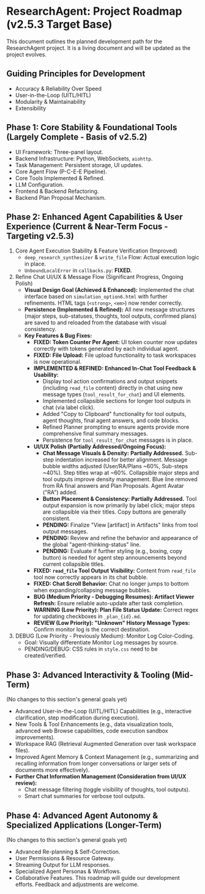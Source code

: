 # ResearchAgent: Project Roadmap (v2.5.3 Target Base)

This document outlines the planned development path for the ResearchAgent project. It is a living document and will be updated as the project evolves.

## Guiding Principles for Development

-   Accuracy & Reliability Over Speed
-   User-in-the-Loop (UITL/HITL)
-   Modularity & Maintainability
-   Extensibility

## Phase 1: Core Stability & Foundational Tools (Largely Complete - Basis of v2.5.2)

-   UI Framework: Three-panel layout.
-   Backend Infrastructure: Python, WebSockets, `aiohttp`.
-   Task Management: Persistent storage, UI updates.
-   Core Agent Flow (P-C-E-E Pipeline).
-   Core Tools Implemented & Refined.
-   LLM Configuration.
-   Frontend & Backend Refactoring.
-   Backend Plan Proposal Mechanism.

## Phase 2: Enhanced Agent Capabilities & User Experience (Current & Near-Term Focus - Targeting v2.5.3)

1.  Core Agent Execution Stability & Feature Verification (Improved)
    -   `deep_research_synthesizer` & `write_file` Flow: Actual execution logic in place.
    -   `UnboundLocalError` in `callbacks.py`: **FIXED.**
2.  Refine Chat UI/UX & Message Flow (Significant Progress, Ongoing Polish)
    -   **Visual Design Goal (Achieved & Enhanced):** Implemented the chat interface based on `simulation_option6.html` with further refinements. HTML tags (`<strong>`, `<em>`) now render correctly.
    -   **Persistence (Implemented & Refined):** All new message structures (major steps, sub-statuses, thoughts, tool outputs, confirmed plans) are saved to and reloaded from the database with visual consistency.
    -   **Key Features & Bug Fixes:**
        -   **FIXED: Token Counter Per Agent:** UI token counter now updates correctly with tokens generated by each individual agent.
        -   **FIXED: File Upload:** File upload functionality to task workspaces is now operational.
        -   **IMPLEMENTED & REFINED: Enhanced In-Chat Tool Feedback & Usability:**
            -   Display tool action confirmations and output snippets (including `read_file` content) directly in chat using new message types (`tool_result_for_chat`) and UI elements.
            -   Implemented collapsible sections for longer tool outputs in chat (via label click).
            -   Added "Copy to Clipboard" functionality for tool outputs, agent thoughts, final agent answers, and code blocks.
            -   Refined Planner prompting to ensure agents provide more comprehensive final summary messages.
            -   Persistence for `tool_result_for_chat` messages is in place.
        -   **UI/UX Polish (Partially Addressed/Ongoing Focus):**
            -   **Chat Message Visuals & Density:** **Partially Addressed.** Sub-step indentation increased for better alignment. Message bubble widths adjusted (User/RA/Plans ~60%, Sub-steps ~40%). Step titles wrap at ~60%. Collapsible major steps and tool outputs improve density management. Blue line removed from RA final answers and Plan Proposals. Agent Avatar ("RA") added.
            -   **Button Placement & Consistency:** **Partially Addressed.** Tool output expansion is now primarily by label click; major steps are collapsible via their titles. Copy buttons are generally consistent.
            -   **PENDING:** Finalize "View \[artifact\] in Artifacts" links from tool output messages.
            -   **PENDING:** Review and refine the behavior and appearance of the global "agent-thinking-status" line.
            -   **PENDING:** Evaluate if further styling (e.g., boxing, copy button) is needed for agent step announcements beyond current collapsible titles.
        -   **FIXED: `read_file` Tool Output Visibility:** Content from `read_file` tool now correctly appears in its chat bubble.
        -   **FIXED: Chat Scroll Behavior:** Chat no longer jumps to bottom when expanding/collapsing message bubbles.
        -   **BUG (Medium Priority - Debugging Resumes): Artifact Viewer Refresh:** Ensure reliable auto-update after task completion.
        -   **WARNING (Low Priority): Plan File Status Update:** Correct regex for updating checkboxes in `_plan_{id}.md`.
        -   **REVIEW (Low Priority): "Unknown" History Message Types:** Confirm monitor log is the correct destination.
3.  DEBUG (Low Priority - Previously Medium): Monitor Log Color-Coding.
    -   Goal: Visually differentiate Monitor Log messages by source.
    -   PENDING/DEBUG: CSS rules in `style.css` need to be created/verified.

## Phase 3: Advanced Interactivity & Tooling (Mid-Term)

(No changes to this section's general goals yet)

-   Advanced User-in-the-Loop (UITL/HITL) Capabilities (e.g., interactive clarification, step modification during execution).
-   New Tools & Tool Enhancements (e.g., data visualization tools, advanced web Browse capabilities, code execution sandbox improvements).
-   Workspace RAG (Retrieval Augmented Generation over task workspace files).
-   Improved Agent Memory & Context Management (e.g., summarizing and recalling information from longer conversations or larger sets of documents more effectively).
-   **Further Chat Information Management (Consideration from UI/UX review):**
    -   Chat message filtering (toggle visibility of thoughts, tool outputs).
    -   Smart chat summaries for verbose tool outputs.

## Phase 4: Advanced Agent Autonomy & Specialized Applications (Longer-Term)

(No changes to this section's general goals yet)

-   Advanced Re-planning & Self-Correction.
-   User Permissions & Resource Gateway.
-   Streaming Output for LLM responses.
-   Specialized Agent Personas & Workflows.
-   Collaborative Features.
This roadmap will guide our development efforts. Feedback and adjustments are welcome.